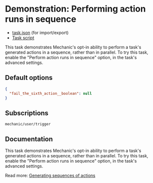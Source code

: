 # Demonstration: Performing action runs in sequence

* [task.json](../../tasks/demonstration-performing-action-runs-in-sequence.json) (for import/export)
* [Task script](./script.liquid)

This task demonstrates Mechanic's opt-in ability to perform a task's generated actions in a sequence, rather than in parallel. To try this task, enable the "Perform action runs in sequence" option, in the task's advanced settings.

## Default options

```json
{
  "fail_the_sixth_action__boolean": null
}
```

## Subscriptions

```liquid
mechanic/user/trigger
```

## Documentation

This task demonstrates Mechanic's opt-in ability to perform a task's generated actions in a sequence, rather than in parallel. To try this task, enable the "Perform action runs in sequence" option, in the task's advanced settings.

Read more: [Generating sequences of actions](https://docs.usemechanic.com/article/452-generating-sequences-of-actions)
